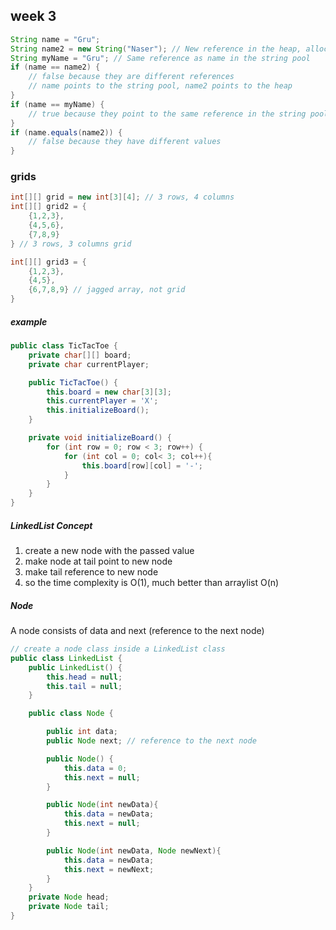 ## week 3

```java
String name = "Gru";
String name2 = new String("Naser"); // New reference in the heap, allocate memory
String myName = "Gru"; // Same reference as name in the string pool
if (name == name2) {
    // false because they are different references
    // name points to the string pool, name2 points to the heap
}
if (name == myName) {
    // true because they point to the same reference in the string pool
}
if (name.equals(name2)) {
    // false because they have different values
}
```

### grids

```java
int[][] grid = new int[3][4]; // 3 rows, 4 columns
int[][] grid2 = {
    {1,2,3},
    {4,5,6},
    {7,8,9}
} // 3 rows, 3 columns grid

int[][] grid3 = {
    {1,2,3},
    {4,5},
    {6,7,8,9} // jagged array, not grid
}
```

##### example

```java
public class TicTacToe {
    private char[][] board;
    private char currentPlayer;

    public TicTacToe() {
        this.board = new char[3][3];
        this.currentPlayer = 'X';
        this.initializeBoard();
    }

    private void initializeBoard() {
        for (int row = 0; row < 3; row++) {
            for (int col = 0; col< 3; col++){
                this.board[row][col] = '-';
            }
        }
    }
}
```

##### LinkedList Concept

1. create a new node with the passed value
2. make node at tail point to new node
3. make tail reference to new node
4. so the time complexity is O(1), much better than arraylist O(n)

##### Node

A node consists of data and next (reference to the next node)

```java
// create a node class inside a LinkedList class
public class LinkedList {
    public LinkedList() {
        this.head = null;
        this.tail = null;
    }

    public class Node {

        public int data;
        public Node next; // reference to the next node

        public Node() {
            this.data = 0;
            this.next = null;
        }

        public Node(int newData){
            this.data = newData;
            this.next = null;
        }

        public Node(int newData, Node newNext){
            this.data = newData;
            this.next = newNext;
        }
    }
    private Node head;
    private Node tail;
}
```
